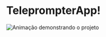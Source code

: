 # TeleprompterApp!

![Animação demonstrando o projeto](https://github.com/mtsfreitas/TeleprompterApp/assets/21324690/0c3d93e7-2721-4ceb-844a-52ee9654d977)
